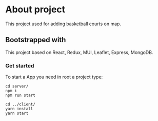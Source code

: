 # About project

This project used for adding basketball courts on map.

## Bootstrapped with

This project based on React, Redux, MUI, Leaflet, Express, MongoDB.

### Get started

To start a App you need in root a project type:

```
cd server/
npm i
npm run start
```

```
cd ../client/
yarn install
yarn start
```

